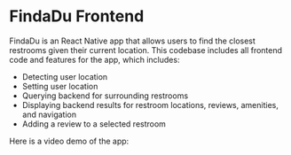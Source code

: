 # FindaDu Frontend

FindaDu is an React Native app that allows users to find the closest restrooms given their current location. This codebase includes all frontend code and features for the app, which includes:
- Detecting user location
- Setting user location
- Querying backend for surrounding restrooms
- Displaying backend results for restroom locations, reviews, amenities, and navigation
- Adding a review to a selected restroom

Here is a video demo of the app:

